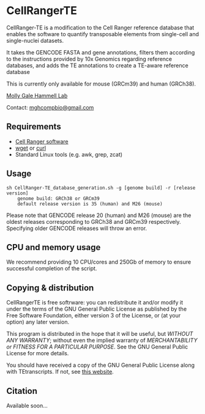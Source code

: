# CellRangerTE
CellRanger-TE is a modification to the Cell Ranger reference database that enables the software to quantify transposable elements from single-cell and single-nuclei datasets.

It takes the GENCODE FASTA and gene annotations, filters them according to the instructions provided by 10x Genomics regarding reference databases, and adds the TE annotations to create a TE-aware reference database

This is currently only available for mouse (GRCm39) and human (GRCh38).

[Molly Gale Hammell Lab](https://www.mghlab.org/software)

Contact: mghcompbio@gmail.com

## Requirements

- [Cell Ranger software](https://www.10xgenomics.com/support/software/cell-ranger/latest)
- [wget](https://www.gnu.org/software/wget/) or [curl](https://curl.se/)
- Standard Linux tools (e.g. awk, grep, zcat)

## Usage
```
sh CellRanger-TE_database_generation.sh -g [genome build] -r [release version]
    genome build: GRCh38 or GRCm39
    default release version is 35 (human) and M26 (mouse)
```
Please note that GENCODE release 20 (human) and M26 (mouse) are the oldest releases corresponding to GRCh38 and GRCm39 respectively. Specifying older GENCODE releases will throw an error.

## CPU and memory usage

We recommend providing 10 CPU/cores and 250Gb of memory to ensure successful completion of the script.

## Copying & distribution

CellRangerTE is free softrware: you can redistribute it and/or modify it under the terms of the GNU General Public License as published by the Free Software Foundation, either version 3 of the License, or (at your option) any later version.

This program is distributed in the hope that it will be useful, but *WITHOUT ANY WARRANTY*; without even the implied warranty of *MERCHANTABILITY or FITNESS FOR A PARTICULAR PURPOSE*.  See the GNU General Public License for more details.

You should have received a copy of the GNU General Public License along with TEtranscripts.  If not, see [this website](http://www.gnu.org/licenses/).

## Citation

Available soon...
